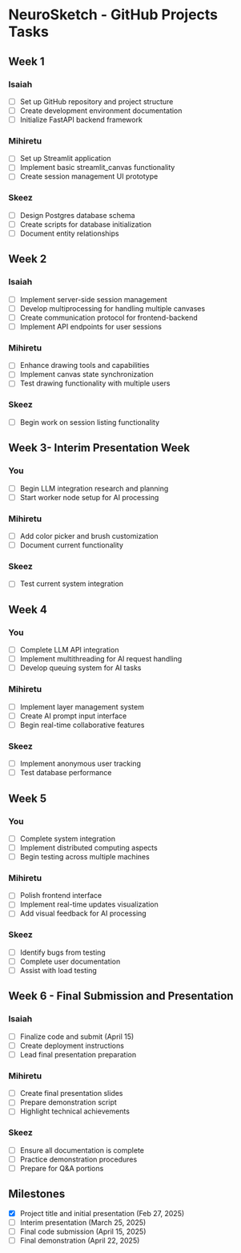 # NeuroSketch - GitHub Projects Tasks

## Week 1

### Isaiah
- [ ] Set up GitHub repository and project structure
- [ ] Create development environment documentation
- [ ] Initialize FastAPI backend framework

### Mihiretu
- [ ] Set up Streamlit application
- [ ] Implement basic streamlit_canvas functionality
- [ ] Create session management UI prototype

### Skeez
- [ ] Design Postgres database schema
- [ ] Create scripts for database initialization
- [ ] Document entity relationships

## Week 2

### Isaiah
- [ ] Implement server-side session management
- [ ] Develop multiprocessing for handling multiple canvases
- [ ] Create communication protocol for frontend-backend
- [ ] Implement API endpoints for user sessions
### Mihiretu
- [ ] Enhance drawing tools and capabilities
- [ ] Implement canvas state synchronization
- [ ] Test drawing functionality with multiple users

### Skeez
- [ ] Begin work on session listing functionality

## Week 3- Interim Presentation Week

### You
- [ ] Begin LLM integration research and planning
- [ ] Start worker node setup for AI processing

### Mihiretu
- [ ] Add color picker and brush customization
- [ ] Document current functionality

### Skeez
- [ ] Test current system integration

## Week 4

### You
- [ ] Complete LLM API integration
- [ ] Implement multithreading for AI request handling
- [ ] Develop queuing system for AI tasks

### Mihiretu
- [ ] Implement layer management system
- [ ] Create AI prompt input interface
- [ ] Begin real-time collaborative features

### Skeez
- [ ] Implement anonymous user tracking
- [ ] Test database performance

## Week 5

### You
- [ ] Complete system integration
- [ ] Implement distributed computing aspects
- [ ] Begin testing across multiple machines

### Mihiretu
- [ ] Polish frontend interface
- [ ] Implement real-time updates visualization
- [ ] Add visual feedback for AI processing

### Skeez
- [ ] Identify bugs from testing
- [ ] Complete user documentation
- [ ] Assist with load testing

## Week 6 - Final Submission and Presentation

### Isaiah
- [ ] Finalize code and submit (April 15)
- [ ] Create deployment instructions
- [ ] Lead final presentation preparation

### Mihiretu
- [ ] Create final presentation slides
- [ ] Prepare demonstration script
- [ ] Highlight technical achievements

### Skeez
- [ ] Ensure all documentation is complete
- [ ] Practice demonstration procedures
- [ ] Prepare for Q&A portions

## Milestones
- [x] Project title and initial presentation (Feb 27, 2025)
- [ ] Interim presentation (March 25, 2025)
- [ ] Final code submission (April 15, 2025)
- [ ] Final demonstration (April 22, 2025)
